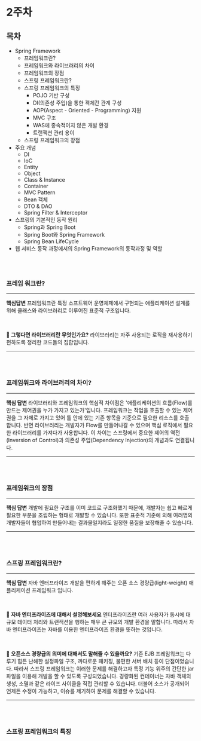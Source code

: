 # 2주차

## 목차
- Spring Framework
    - 프레임워크란?
    - 프레임워크와 라이브러리의 차이
    - 프레임워크의 장점
    - 스프링 프레임워크란?
    - 스프링 프레임워크의 특징
        - POJO 기반 구성
        - DI(의존성 주입)을 통한 객체간 관계 구성
        - AOP(Aspect - Oriented - Programming) 지원
        - MVC 구조
        - WAS에 종속적이지 않은 개발 환경
        - 트랜잭션 관리 용이
    - 스프링 프레임워크의 장점
- 주요 개념
    - DI
    - IoC
    - Entity
    - Object
    - Class & Instance
    - Container
    - MVC Pattern
    - Bean 객체
    - DTO & DAO
    - Spring Filter & Interceptor
- 스프링의 기본적인 동작 원리
    - Spring과 Spring Boot
    - Spring Boot와 Spring Framework
    - Spring Bean LifeCycle
- 웹 서비스 동작 과정에서의 Spring Framework의 동작과정 및 역할

<br><br>

### 프레임 워크란?
---

****핵심답변****
프레임워크란 특정 소프트웨어 운영체제에서 구현되는 애플리케이션 설계를 위해 클래스와 라이브러리로 이루어진 표준적 구조입니다. 

<br>

****🤔 그렇다면 라이브러리란 무엇인가요?****
라이브러리는 자주 사용되는 로직을 재사용하기 편하도록 정리한 코드들의 집합입니다. 

---
<br><br>
### 프레임워크와 라이브러리의 차이?

---
****핵심 답변****
라이브러리와 프레임워크의 핵심적 차이점은 '애플리케이션의 흐름(Flow)를 만드는 제어권을 누가 가지고 있는가'입니다. 
프레임워크는 작업을 호출할 수 있는 제어권을 그 자체로 가지고 있어 틀 안에 있는 기존 항목을 기준으로 필요한 리소스를 호출 합니다. 반면 라이브러리는 개발자가 Flow를 만들어나갈 수 있으며 핵심 로직에서 필요한 라이브러리를 가져다가 사용합니다. 이 차이는 스프링에서 중요한 제어의 역전(Inversion of Control)과 의존성 주입(Dependency Injection)의 개념과도 연결됩니다.

---
<br><br>

### 프레임워크의 장점

---
****핵심 답변****
개발에 필요한 구조를 이미 코드로 구조화했기 때문에, 개발자는 쉽고 빠르게 필요한 부분을 조립하는 형태로 개발할 수 있습니다. 또한 표준적 기준에 의해 여러명의 개발자들이 협업하여 만들어내는 결과물일지라도 일정한 품질을 보장해줄 수 있습니다. 

---
<br><br>

### 스프링 프레임워크란?

---
****핵심 답변****
자바 엔터프라이즈 개발을 편하게 해주는 오픈 소스 경량급(light-weight) 애플리케이션 프레임워크 입니다. 

<br>

****🤔 자바 엔터프라이즈에 대해서 설명해보세요****
엔터프라이즈란 여러 사용자가 동시에 대규모 데이터 처리와 트랜잭션을 행하는 매우 큰 규모의 개발 환경을 말합니다. 따라서 자바 엔터프라이즈는 자바를 이용한 엔터프라이즈 환경을 뜻하는 것입니다.

<br>

****🤔 오픈소스 경량급의 의미에 대해서도 말해줄 수 있을까요?****
기존 EJB 프레임워크는 다루기 힘든 난해한 설정파일 구조, 까다로운 패키징, 불편한 서버 배치 등이 단점이었습니다. 따라서 스프링 프레임워크는 이러한 문제를 해결하고자 특정 기능 위주의 간단한 jar 파일을 이용해 개발을 할 수 있도록 구성되었습니다. 경량화된 컨테이너는 자바 객체의 생성, 소멸과 같은 라이프 사이클을 직접 관리할 수 있습니다. 더불어 소스가 공개되어 언제든 수정이 가능하고, 이슈를 제기하여 문제를 해결할 수 있습니다. 

---

<br><br>

### 스프링 프레임워크의 특징




